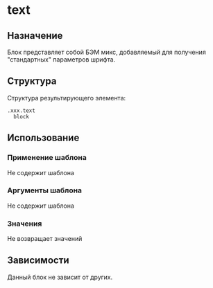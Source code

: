 # text

## Назначение

Блок представляет собой БЭМ микс, добавляемый для получения "стандартных" параметров шрифта.

## Структура

Структура результирующего элемента:

    .xxx.text
      block

## Использование

### Применение шаблона

Не содержит шаблона

### Аргументы шаблона

Не содержит шаблона

### Значения

Не возвращает значений

## Зависимости

Данный блок не зависит от других.